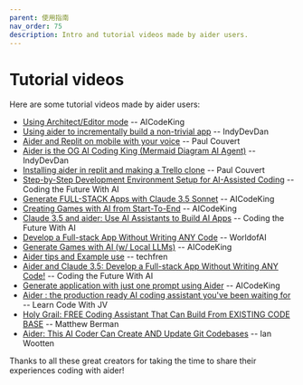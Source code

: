```yaml
---
parent: 使用指南
nav_order: 75
description: Intro and tutorial videos made by aider users.
---
```


# Tutorial videos

Here are some tutorial videos made by aider users:

- [Using Architect/Editor mode](https://www.youtube.com/watch?v=OPXslklVBZc) -- AICodeKing
- [Using aider to incrementally build a non-trivial app](https://youtu.be/QlUt06XLbJE) -- IndyDevDan
- [Aider and Replit on mobile with your voice](https://x.com/itsPaulAi/status/1830987090617831810) -- Paul Couvert
- [Aider is the OG AI Coding King (Mermaid Diagram AI Agent)](https://www.youtube.com/watch?v=ag-KxYS8Vuw) -- IndyDevDan
- [Installing aider in replit and making a Trello clone](https://x.com/itspaulai/status/1828834199597633724) -- Paul Couvert
- [Step-by-Step Development Environment Setup for AI-Assisted Coding](https://www.youtube.com/watch?v=DnBVgfe6ZQM) -- Coding the Future With AI
- [Generate FULL-STACK Apps with Claude 3.5 Sonnet](https://youtu.be/sKeIZGW8xzg) -- AICodeKing
- [Creating Games with AI from Start-To-End](https://youtu.be/sOd2YYZFMUs) -- AICodeKing
- [Claude 3.5 and aider: Use AI Assistants to Build AI Apps](https://youtu.be/0hIisJ3xAdU) -- Coding the Future With AI
- [Develop a Full-stack App Without Writing ANY Code](https://youtu.be/dzOWn8TI738) -- WorldofAI
- [Generate Games with AI (w/ Local LLMs)](https://youtu.be/DjVJpGzQbSA) -- AICodeKing
- [Aider tips and Example use](https://www.youtube.com/watch?v=OsChkvGGDgw) -- techfren
- [Aider and Claude 3.5: Develop a Full-stack App Without Writing ANY Code!](https://www.youtube.com/watch?v=BtAqHsySdSY) -- Coding the Future With AI
- [Generate application with just one prompt using Aider](https://www.youtube.com/watch?v=Y-_0VkMUiPc&t=78s) -- AICodeKing
- [Aider : the production ready AI coding assistant you've been waiting for](https://www.youtube.com/watch?v=zddJofosJuM) -- Learn Code With JV
- [Holy Grail: FREE Coding Assistant That Can Build From EXISTING CODE BASE](https://www.youtube.com/watch?v=df8afeb1FY8) -- Matthew Berman
- [Aider: This AI Coder Can Create AND Update Git Codebases](https://www.youtube.com/watch?v=EqLyFT78Sig) -- Ian Wootten

Thanks to all these great creators for taking the time
to share their experiences coding with aider!
